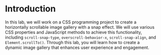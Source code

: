 # Introduction

In this lab, we will work on a CSS programming project to create a horizontally scrollable image gallery with a snap effect. We will use various CSS properties and JavaScript methods to achieve this functionality, including `scroll-snap-type`, `overscroll-behavior-x`, `scroll-snap-align`, and `Element.scrollTo()`. Through this lab, you will learn how to create a dynamic image gallery that enhances user experience and engagement.
